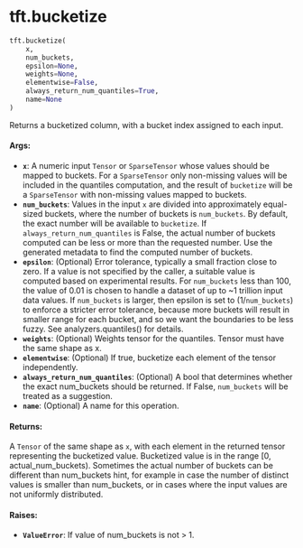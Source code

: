 <div itemscope itemtype="http://developers.google.com/ReferenceObject">
<meta itemprop="name" content="tft.bucketize" />
<meta itemprop="path" content="Stable" />
</div>

# tft.bucketize

``` python
tft.bucketize(
    x,
    num_buckets,
    epsilon=None,
    weights=None,
    elementwise=False,
    always_return_num_quantiles=True,
    name=None
)
```

Returns a bucketized column, with a bucket index assigned to each input.

#### Args:

* <b>`x`</b>: A numeric input `Tensor` or `SparseTensor` whose values should be mapped
    to buckets.  For a `SparseTensor` only non-missing values will be included
    in the quantiles computation, and the result of `bucketize` will be a
    `SparseTensor` with non-missing values mapped to buckets.
* <b>`num_buckets`</b>: Values in the input `x` are divided into approximately
    equal-sized buckets, where the number of buckets is `num_buckets`. By
    default, the exact number will be available to `bucketize`. If
    `always_return_num_quantiles` is False, the actual number of
    buckets computed can be less or more than the requested number. Use the
    generated metadata to find the computed number of buckets.
* <b>`epsilon`</b>: (Optional) Error tolerance, typically a small fraction close to
    zero. If a value is not specified by the caller, a suitable value is
    computed based on experimental results.  For `num_buckets` less
    than 100, the value of 0.01 is chosen to handle a dataset of up to
    ~1 trillion input data values.  If `num_buckets` is larger,
    then epsilon is set to (1/`num_buckets`) to enforce a stricter
    error tolerance, because more buckets will result in smaller range for
    each bucket, and so we want the boundaries to be less fuzzy.
    See analyzers.quantiles() for details.
* <b>`weights`</b>: (Optional) Weights tensor for the quantiles. Tensor must have the
    same shape as x.
* <b>`elementwise`</b>: (Optional) If true, bucketize each element of the tensor
    independently.
* <b>`always_return_num_quantiles`</b>: (Optional) A bool that determines whether the
    exact num_buckets should be returned. If False, `num_buckets` will be
    treated as a suggestion.
* <b>`name`</b>: (Optional) A name for this operation.


#### Returns:

A `Tensor` of the same shape as `x`, with each element in the
returned tensor representing the bucketized value. Bucketized value is
in the range [0, actual_num_buckets). Sometimes the actual number of buckets
can be different than num_buckets hint, for example in case the number of
distinct values is smaller than num_buckets, or in cases where the
input values are not uniformly distributed.


#### Raises:

* <b>`ValueError`</b>: If value of num_buckets is not > 1.